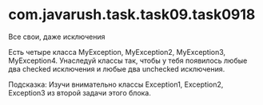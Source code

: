 # com.javarush.task.task09.task0918
Все свои, даже исключения

Есть четыре класса MyException, MyException2, MyException3, MyException4.
Унаследуй классы так, чтобы у тебя появилось любые два checked исключения и любые два unchecked исключения.

Подсказка:
Изучи внимательно классы Exception1, Exception2, Exception3 из второй задачи этого блока.



